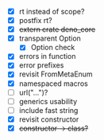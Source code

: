 - [x] rt instead of scope?
- [x] postfix rt?
- [x] ~~extern crate deno_core~~
- [x] transparent Option
  - [x] Option check
- [x] errors in function
- [x] error prefixes
- [x] revisit FromMetaEnum
- [x] namespaced macros
- [ ] url("...")?
- [ ] generics usability
- [ ] include fast string
- [x] revisit constructor
- [x] ~~constructor -> class?~~
